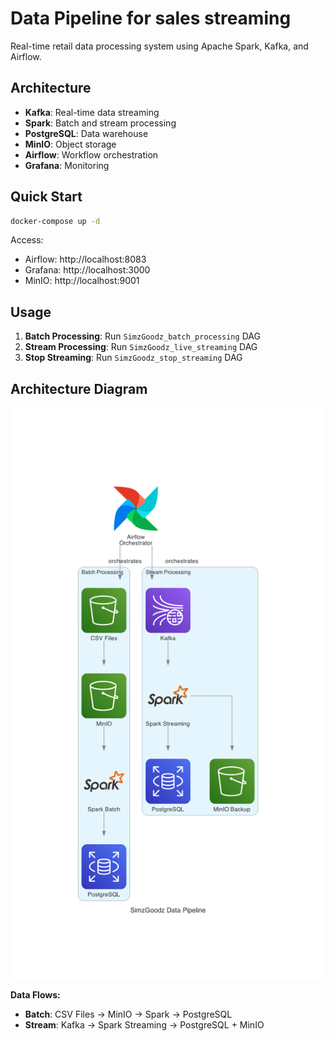 # Data Pipeline for sales streaming

Real-time retail data processing system using Apache Spark, Kafka, and Airflow.

## Architecture

- **Kafka**: Real-time data streaming
- **Spark**: Batch and stream processing  
- **PostgreSQL**: Data warehouse
- **MinIO**: Object storage
- **Airflow**: Workflow orchestration
- **Grafana**: Monitoring

## Quick Start

```bash
docker-compose up -d
```

Access:
- Airflow: http://localhost:8083
- Grafana: http://localhost:3000
- MinIO: http://localhost:9001

## Usage

1. **Batch Processing**: Run `SimzGoodz_batch_processing` DAG
2. **Stream Processing**: Run `SimzGoodz_live_streaming` DAG
3. **Stop Streaming**: Run `SimzGoodz_stop_streaming` DAG

## Architecture Diagram

![Architecture](docs/simzgoodz_data_pipeline.png)

**Data Flows:**
- **Batch**: CSV Files → MinIO → Spark → PostgreSQL
- **Stream**: Kafka → Spark Streaming → PostgreSQL + MinIO